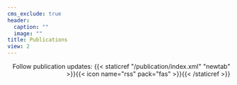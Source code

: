 ```yaml
---
cms_exclude: true
header:
  caption: ""
  image: ""
title: Publications
view: 2
---
```

<p align="right"> Follow publication updates: {{< staticref "/publication/index.xml" "newtab" >}}{{< icon name="rss" pack="fas" >}}{{< /staticref >}}</p>
<p></p>
